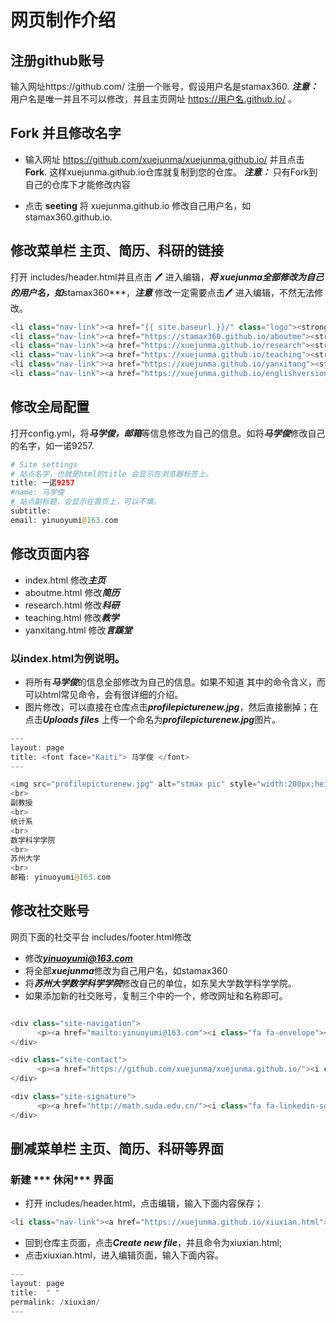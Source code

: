 # 网页制作介绍

## 注册github账号
输入网址https://github.com/ 注册一个账号，假设用户名是stamax360. ***注意：*** 用户名是唯一并且不可以修改，并且主页网址 https://用户名.github.io/ 。 

## Fork 并且修改名字

- 输入网址 https://github.com/xuejunma/xuejunma.github.io/ 并且点击 **Fork**. 这样xuejunma.github.io仓库就复制到您的仓库。
***注意：*** 只有Fork到自己的仓库下才能修改内容

- 点击 **seeting**  将 xuejunma.github.io 修改自己用户名，如 stamax360.github.io. 



##  修改菜单栏 主页、简历、科研的链接
打开 includes/header.html并且点击 🖊   进入编辑，***将 ***xuejunma***全部修改为自己的用户名，如***stamax360***，***注意*** 修改一定需要点击🖊   进入编辑，不然无法修改。

```php 
<li class="nav-link"><a href="{{ site.baseurl }}/" class="logo"><strong>主页</strong></a>
<li class="nav-link"><a href="https://stamax360.github.io/aboutme"><strong>简历</strong></a>
<li class="nav-link"><a href="https://xuejunma.github.io/research"><strong>科研</strong></a>
<li class="nav-link"><a href="https://xuejunma.github.io/teaching"><strong>教学</strong></a>
<li class="nav-link"><a href="https://xuejunma.github.io/yanxitang"><strong>言蹊堂</strong></a>
<li class="nav-link"><a href="https://xuejunma.github.io/englishversion"><strong>ENGLISHVERSION</strong></a>
```

## 修改全局配置
打开config.yml，将***马学俊，邮箱***等信息修改为自己的信息。如将***马学俊***修改自己的名字，如一诺9257.

```php
# Site settings
# 站点名字，也就是html的title 会显示在浏览器标签上。
title: 一诺9257
#name: 马学俊
# 站点副标题，会显示在首页上，可以不填。
subtitle: 
email: yinuoyumi@163.com
```

## 修改页面内容
* index.html 修改***主页***
* aboutme.html 修改***简历***
* research.html 修改***科研***
* teaching.html 修改***教学***
* yanxitang.html 修改***言蹊堂***

### 以index.html为例说明。

* 将所有***马学俊***的信息全部修改为自己的信息。如果不知道 其中的命令含义，而可以html常见命令，会有很详细的介绍。
* 图片修改，可以直接在仓库点击***profilepicturenew.jpg***，然后直接删掉；在点击***Uploads files*** 上传一个命名为***profilepicturenew.jpg***图片。

```php   
---
layout: page
title: <font face="Kaiti"> 马学俊 </font>
---

<img src="profilepicturenew.jpg" alt="stmax pic" style="width:200px;height:220px;" title="stamax "; algin="middle">
<br>
副教授
<br>
统计系
<br>
数学科学学院 
<br>
苏州大学
<br>
邮箱: yinuoyumi@163.com

```


## 修改社交账号
网页下面的社交平台  includes/footer.html修改

* 修改***yinuoyumi@163.com***  
* 将全部***xuejunma***修改为自己用户名，如stamax360
* 将***苏州大学数学科学学院***修改自己的单位，如东吴大学数学科学学院。
* 如果添加新的社交账号，复制三个中的一个，修改网址和名称即可。
```php

<div class="site-navigation">
      <p><a href="mailto:yinuoyumi@163.com"><i class="fa fa-envelope"></i> E-mail</a></p>
</div>

<div class="site-contact">
      <p><a href="https://github.com/xuejunma/xuejunma.github.io/"><i class="fa fa-github"></i> GitHub</a></p>
</div>

<div class="site-signature">
      <p><a href="http://math.suda.edu.cn/"><i class="fa fa-linkedin-square"></i> 苏州大学数学科学学院</a></p>
</div>
```

##  删减菜单栏 主页、简历、科研等界面

### 新建 *** 休闲*** 界面 
* 打开 includes/header.html，点击编辑，输入下面内容保存； 

```php 
<li class="nav-link"><a href="https://xuejunma.github.io/xiuxian.html"><strong>休闲</strong></a>

```

* 回到仓库主页面，点击***Create new file***，并且命令为xiuxian.html;
* 点击xiuxian.html，进入编辑页面，输入下面内容。

```php
---
layout: page
title:  " "
permalink: /xiuxian/
---
```




